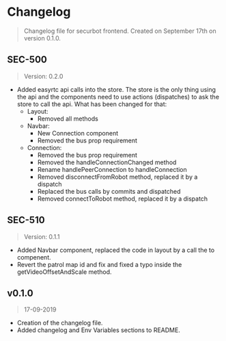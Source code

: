 # Changelog
> Changelog file for securbot frontend. Created on September 17th on version 0.1.0.

## SEC-500
> Version: 0.2.0

- Added easyrtc api calls into the store. The store is the only thing using the api and the components need to use actions (dispatches) to ask the store to call the api. What has been changed for that:
  - Layout:
    - Removed all methods
  - Navbar:
    - New Connection component
    - Removed the bus prop requirement
  - Connection:
    - Removed the bus prop requirement
    - Removed the handleConnectionChanged method
    - Rename handlePeerConnection to handleConnection
    - Removed disconnectFromRobot method, replaced it by a dispatch
    - Replaced the bus calls by commits and dispatched
    - Removed connectToRobot method, replaced it by a dispatch

## SEC-510
> Version: 0.1.1

- Added Navbar component, replaced the code in layout by a call the to compenent.
- Revert the patrol map id and fix and fixed a typo inside the getVideoOffsetAndScale method.

## v0.1.0
> 17-09-2019

- Creation of the changelog file.
- Added changelog and Env Variables sections to README.
